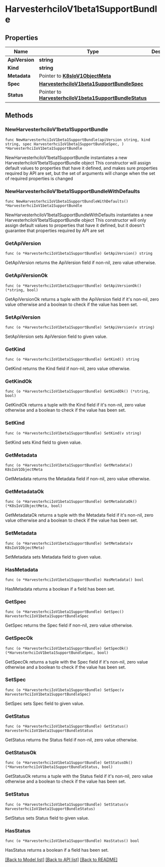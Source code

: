 # HarvesterhciIoV1beta1SupportBundle

## Properties

Name | Type | Description | Notes
------------ | ------------- | ------------- | -------------
**ApiVersion** | **string** |  | 
**Kind** | **string** |  | 
**Metadata** | Pointer to [**K8sIoV1ObjectMeta**](K8sIoV1ObjectMeta.md) |  | [optional] 
**Spec** | [**HarvesterhciIoV1beta1SupportBundleSpec**](HarvesterhciIoV1beta1SupportBundleSpec.md) |  | 
**Status** | Pointer to [**HarvesterhciIoV1beta1SupportBundleStatus**](HarvesterhciIoV1beta1SupportBundleStatus.md) |  | [optional] 

## Methods

### NewHarvesterhciIoV1beta1SupportBundle

`func NewHarvesterhciIoV1beta1SupportBundle(apiVersion string, kind string, spec HarvesterhciIoV1beta1SupportBundleSpec, ) *HarvesterhciIoV1beta1SupportBundle`

NewHarvesterhciIoV1beta1SupportBundle instantiates a new HarvesterhciIoV1beta1SupportBundle object
This constructor will assign default values to properties that have it defined,
and makes sure properties required by API are set, but the set of arguments
will change when the set of required properties is changed

### NewHarvesterhciIoV1beta1SupportBundleWithDefaults

`func NewHarvesterhciIoV1beta1SupportBundleWithDefaults() *HarvesterhciIoV1beta1SupportBundle`

NewHarvesterhciIoV1beta1SupportBundleWithDefaults instantiates a new HarvesterhciIoV1beta1SupportBundle object
This constructor will only assign default values to properties that have it defined,
but it doesn't guarantee that properties required by API are set

### GetApiVersion

`func (o *HarvesterhciIoV1beta1SupportBundle) GetApiVersion() string`

GetApiVersion returns the ApiVersion field if non-nil, zero value otherwise.

### GetApiVersionOk

`func (o *HarvesterhciIoV1beta1SupportBundle) GetApiVersionOk() (*string, bool)`

GetApiVersionOk returns a tuple with the ApiVersion field if it's non-nil, zero value otherwise
and a boolean to check if the value has been set.

### SetApiVersion

`func (o *HarvesterhciIoV1beta1SupportBundle) SetApiVersion(v string)`

SetApiVersion sets ApiVersion field to given value.


### GetKind

`func (o *HarvesterhciIoV1beta1SupportBundle) GetKind() string`

GetKind returns the Kind field if non-nil, zero value otherwise.

### GetKindOk

`func (o *HarvesterhciIoV1beta1SupportBundle) GetKindOk() (*string, bool)`

GetKindOk returns a tuple with the Kind field if it's non-nil, zero value otherwise
and a boolean to check if the value has been set.

### SetKind

`func (o *HarvesterhciIoV1beta1SupportBundle) SetKind(v string)`

SetKind sets Kind field to given value.


### GetMetadata

`func (o *HarvesterhciIoV1beta1SupportBundle) GetMetadata() K8sIoV1ObjectMeta`

GetMetadata returns the Metadata field if non-nil, zero value otherwise.

### GetMetadataOk

`func (o *HarvesterhciIoV1beta1SupportBundle) GetMetadataOk() (*K8sIoV1ObjectMeta, bool)`

GetMetadataOk returns a tuple with the Metadata field if it's non-nil, zero value otherwise
and a boolean to check if the value has been set.

### SetMetadata

`func (o *HarvesterhciIoV1beta1SupportBundle) SetMetadata(v K8sIoV1ObjectMeta)`

SetMetadata sets Metadata field to given value.

### HasMetadata

`func (o *HarvesterhciIoV1beta1SupportBundle) HasMetadata() bool`

HasMetadata returns a boolean if a field has been set.

### GetSpec

`func (o *HarvesterhciIoV1beta1SupportBundle) GetSpec() HarvesterhciIoV1beta1SupportBundleSpec`

GetSpec returns the Spec field if non-nil, zero value otherwise.

### GetSpecOk

`func (o *HarvesterhciIoV1beta1SupportBundle) GetSpecOk() (*HarvesterhciIoV1beta1SupportBundleSpec, bool)`

GetSpecOk returns a tuple with the Spec field if it's non-nil, zero value otherwise
and a boolean to check if the value has been set.

### SetSpec

`func (o *HarvesterhciIoV1beta1SupportBundle) SetSpec(v HarvesterhciIoV1beta1SupportBundleSpec)`

SetSpec sets Spec field to given value.


### GetStatus

`func (o *HarvesterhciIoV1beta1SupportBundle) GetStatus() HarvesterhciIoV1beta1SupportBundleStatus`

GetStatus returns the Status field if non-nil, zero value otherwise.

### GetStatusOk

`func (o *HarvesterhciIoV1beta1SupportBundle) GetStatusOk() (*HarvesterhciIoV1beta1SupportBundleStatus, bool)`

GetStatusOk returns a tuple with the Status field if it's non-nil, zero value otherwise
and a boolean to check if the value has been set.

### SetStatus

`func (o *HarvesterhciIoV1beta1SupportBundle) SetStatus(v HarvesterhciIoV1beta1SupportBundleStatus)`

SetStatus sets Status field to given value.

### HasStatus

`func (o *HarvesterhciIoV1beta1SupportBundle) HasStatus() bool`

HasStatus returns a boolean if a field has been set.


[[Back to Model list]](../README.md#documentation-for-models) [[Back to API list]](../README.md#documentation-for-api-endpoints) [[Back to README]](../README.md)


